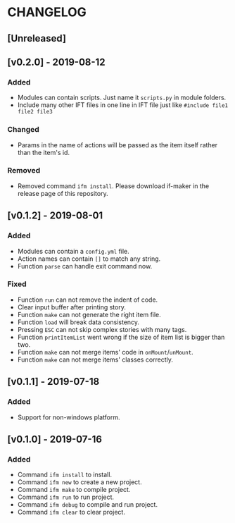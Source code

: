 # CHANGELOG

## [Unreleased]

## [v0.2.0] - 2019-08-12

### Added

- Modules can contain scripts. Just name it `scripts.py` in module folders.
- Include many other IFT files in one line in IFT file just like `#include file1 file2 file3`

### Changed

- Params in the name of actions will be passed as the item itself rather than the item's id.

### Removed

- Removed command `ifm install`. Please download if-maker in the release page of this repository.

## [v0.1.2] - 2019-08-01

### Added

- Modules can contain a `config.yml` file.
- Action names can contain `[]` to match any string.
- Function `parse` can handle exit command now.

### Fixed

- Function `run` can not remove the indent of code.
- Clear input buffer after printing story.
- Function `make` can not generate the right item file.
- Function `load` will break data consistency.
- Pressing `ESC` can not skip complex stories with many tags.
- Function `printItemList` went wrong if the size of item list is bigger than two.
- Function `make` can not merge items' code in `onMount`/`unMount`.
- Function `make` can not merge items' classes correctly.

## [v0.1.1] - 2019-07-18

### Added

- Support for non-windows platform. 

## [v0.1.0] - 2019-07-16

### Added

- Command `ifm install` to install.
- Command `ifm new` to create a new project.
- Command `ifm make` to compile project.
- Command `ifm run` to run project.
- Command `ifm debug` to compile and run project.
- Command `ifm clear` to clear project.